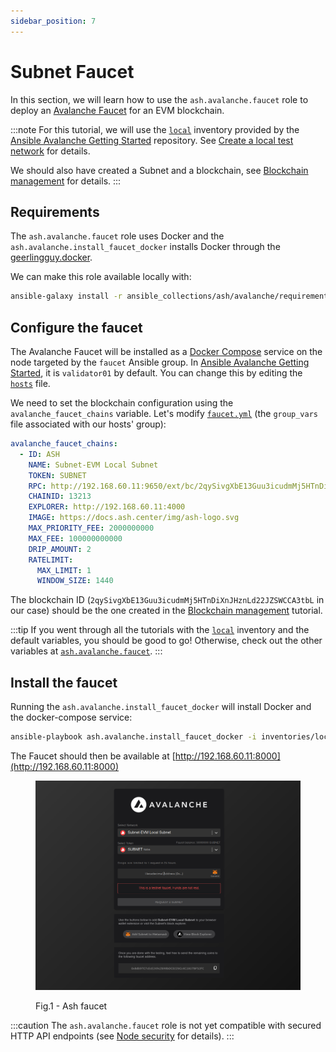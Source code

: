 ```yaml
---
sidebar_position: 7
---
```


# Subnet Faucet

In this section, we will learn how to use the `ash.avalanche.faucet` role to deploy an [Avalanche Faucet](https://github.com/ava-labs/avalanche-faucet) for an EVM blockchain.

:::note
For this tutorial, we will use the [`local`](https://github.com/AshAvalanche/ansible-avalanche-getting-started/tree/main/inventories/local) inventory provided by the [Ansible Avalanche Getting Started](https://github.com/AshAvalanche/ansible-avalanche-getting-started) repository. See [Create a local test network](./local-test-network) for details.

We should also have created a Subnet and a blockchain, see [Blockchain management](./blockchain-management) for details.
:::

## Requirements

The `ash.avalanche.faucet` role uses Docker and the `ash.avalanche.install_faucet_docker` installs Docker through the [geerlingguy.docker](https://galaxy.ansible.com/geerlingguy/docker).

We can make this role available locally with:

```bash
ansible-galaxy install -r ansible_collections/ash/avalanche/requirements.yml
```

## Configure the faucet

The Avalanche Faucet will be installed as a [Docker Compose](https://docs.docker.com/compose/) service on the node targeted by the `faucet` Ansible group. In [Ansible Avalanche Getting Started](https://github.com/AshAvalanche/ansible-avalanche-getting-started), it is `validator01` by default. You can change this by editing the [`hosts`](https://github.com/AshAvalanche/ansible-avalanche-getting-started/blob/main/inventories/local/hosts) file.

We need to set the blockchain configuration using the `avalanche_faucet_chains` variable. Let's modify [`faucet.yml`](https://github.com/AshAvalanche/ansible-avalanche-getting-started/tree/main/inventories/local/group_vars/faucet.yml) (the `group_vars` file associated with our hosts' group):

```yaml
avalanche_faucet_chains:
  - ID: ASH
    NAME: Subnet-EVM Local Subnet
    TOKEN: SUBNET
    RPC: http://192.168.60.11:9650/ext/bc/2qySivgXbE13Guu3icudmMj5HTnDiXnJHznLd22JZSWCCA3tbL/rpc
    CHAINID: 13213
    EXPLORER: http://192.168.60.11:4000
    IMAGE: https://docs.ash.center/img/ash-logo.svg
    MAX_PRIORITY_FEE: 2000000000
    MAX_FEE: 100000000000
    DRIP_AMOUNT: 2
    RATELIMIT:
      MAX_LIMIT: 1
      WINDOW_SIZE: 1440
```

The blockchain ID (`2qySivgXbE13Guu3icudmMj5HTnDiXnJHznLd22JZSWCCA3tbL` in our case) should be the one created in the [Blockchain management](./blockchain-management) tutorial.

:::tip
If you went through all the tutorials with the [`local`](https://github.com/AshAvalanche/ansible-avalanche-getting-started/tree/main/inventories/local) inventory and the default variables, you should be good to go! Otherwise, check out the other variables at [`ash.avalanche.faucet`](/docs/tools/ansible-avalanche-collection/reference/roles/avalanche-faucet).
:::

## Install the faucet

Running the `ash.avalanche.install_faucet_docker` will install Docker and the docker-compose service:

```bash
ansible-playbook ash.avalanche.install_faucet_docker -i inventories/local
```

The Faucet should then be available at [http://192.168.60.11:8000](http://192.168.60.11:8000)

<figure>

![Ash faucet](/img/ash-faucet.png)

<figcaption style={{textAlign: 'center'}}>Fig.1 - Ash faucet</figcaption>
</figure>

:::caution
The `ash.avalanche.faucet` role is not yet compatible with secured HTTP API endpoints (see [Node security](./node-security) for details).
:::
